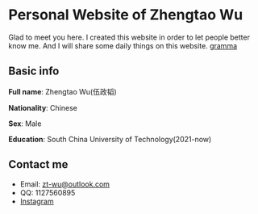 # Personal Website of Zhengtao Wu

Glad to meet you here. I created this website in order to let people better know me. And I will share some daily things on this website.
[gramma](ZhengtaoWu/ZhengtaoWu.github.io/assets/L9980422.JPG)

## Basic info

  **Full name**: Zhengtao Wu(伍政韬)
  
  **Nationality**: Chinese
  
  **Sex**: Male
  
  **Education**: South China University of Technology(2021-now)

## Contact me

  * Email: zt-wu@outlook.com
  * QQ: 1127560895
  * <a href="https://www.instagram.com/zhengtao_wu/">Instagram
